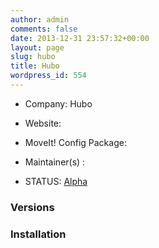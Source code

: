 ```yaml
---
author: admin
comments: false
date: 2013-12-31 23:57:32+00:00
layout: page
slug: hubo
title: Hubo
wordpress_id: 554
---
```



	
  * Company: Hubo

	
  * Website:

	
  * MoveIt! Config Package:

	
  * Maintainer(s) :

	
  * STATUS: [Alpha](/about/moveit-status#status-code-robots)




### Versions








### Installation






